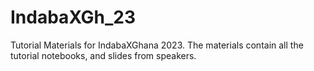 # IndabaXGh_23
Tutorial Materials for IndabaXGhana 2023. The materials contain all the tutorial notebooks, and slides from speakers.
